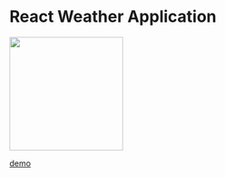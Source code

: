 # React Weather Application

<img src="https://farahalh.github.io/react-weather-application/demo.png" width="200" height="200">

[demo](https://lovely-zabaione-d17f7a.netlify.app/)
